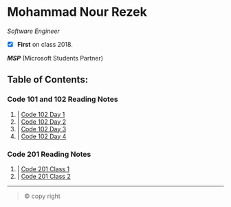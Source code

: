 # Mohammad Nour Rezek
*Software Engineer*
- [x] **First** on class 2018.

***MSP*** (Microsoft Students Partner)

## Table of Contents:

### Code 101 and 102 Reading Notes
1. | [Code 102 Day 1](https://mohammad-nour-rezek.github.io/Reading-Notes/101-102_Classes/reading-notes-day1)
2. | [Code 102 Day 2](https://mohammad-nour-rezek.github.io/Reading-Notes/101-102_Classes/reading-notes-day2)
3. | [Code 102 Day 3](https://mohammad-nour-rezek.github.io/Reading-Notes/101-102_Classes/reading-notes-day3)
4. | [Code 102 Day 4](https://mohammad-nour-rezek.github.io/Reading-Notes/101-102_Classes/reading-notes-day4)

### Code 201 Reading Notes
1. | [Code 201 Class 1](https://mohammad-nour-rezek.github.io/Reading-Notes/201_Classes/class-01)
1. | [Code 201 Class 2](https://mohammad-nour-rezek.github.io/Reading-Notes/201_Classes/class-02)

***
> &copy; copy right
